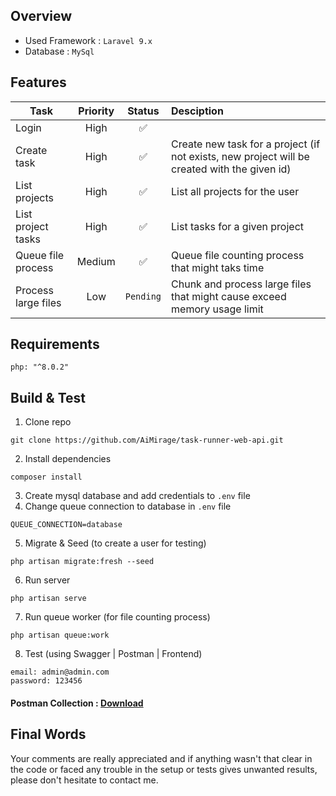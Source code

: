 ## Overview
* Used Framework : `Laravel 9.x`
* Database : `MySql`

## Features

| Task                | Priority | Status  | Desciption                                                                                   |
|---------------------|:--------:|:-------:|:---------------------------------------------------------------------------------------------|
| Login               |   High   |    ✅    |                                                                                              |
| Create task         |   High   |    ✅    | Create new task for a project (if not exists, new project will be created with the given id) |
| List projects       |   High   |    ✅    | List all projects for the user                                                               |
| List project tasks  |   High   |    ✅    | List tasks for a given project                                                               |
| Queue file process  |  Medium  |    ✅    | Queue file counting process that might taks time                                             |
| Process large files |   Low    | `Pending` | Chunk and process large files that might cause exceed memory usage limit                     |

## Requirements
```
php: "^8.0.2"
```

## Build & Test
1. Clone repo
```
git clone https://github.com/AiMirage/task-runner-web-api.git
```
2. Install dependencies
```
composer install
```
3. Create mysql database and add credentials to `.env` file
4. Change queue connection to database in `.env` file 
```
QUEUE_CONNECTION=database 
```
5. Migrate & Seed (to create a user for testing)
```
php artisan migrate:fresh --seed
```
6. Run server
```
php artisan serve
```
7. Run queue worker (for file counting process)
```
php artisan queue:work
```
8. Test (using Swagger | Postman | Frontend)
```
email: admin@admin.com
password: 123456
```
#### Postman Collection : [Download](https://www.getpostman.com/collections/728d0e66a8c22ae19f79)

## Final Words
Your comments are really appreciated and if anything wasn't that clear in the code or faced any trouble in the setup or tests gives unwanted results, please don't hesitate to contact me.
